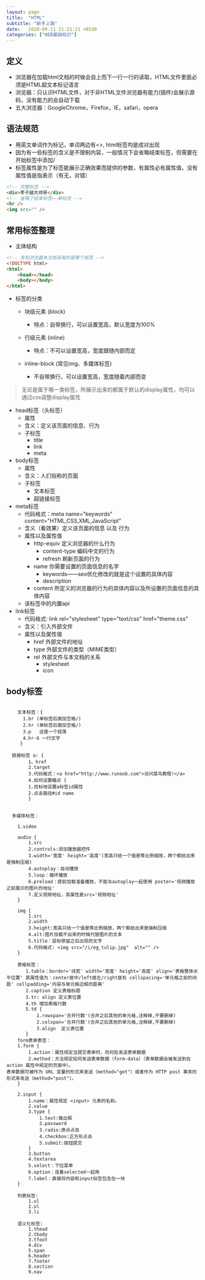 ```yaml
---
layout: page
title:  "HTML"
subtitle: "新手上路"
date:   2020-09-11 21:21:21 +0530
categories: ["WEB基础知识"]
---
```


## 定义

- 浏览器在加载html文档的时候会自上而下一行一行的读取，HTML文件里面必须是HTML超文本标记语言
- 浏览器：只认识HTML文件，对于非HTML文件浏览器有能力(插件)会展示源码，没有能力的会自动下载
- 五大浏览器：GoogleChrome，Firefox，IE，safari，opera

## 语法规范

- 用英文单词作为标记，单词两边有<>, html标签均是成对出现
- 因为有一些标签的含义是不限制内容，一般情况下会省略结束标签，但需要在开始标签中添加/
- 标签属性是为了标签能展示正确效果而提供的参数，有属性必有属性值，没有属性值是指表示（有无，对错）

```html
<!-- 完整标签 -->
<div>李子越大帅哥</div>
<!-- 省略了结束标签——单标签 -->
<hr />
<img src="" />
```

## 常用标签整理

- 主体结构

```html
<!-- 告知浏览器本文档采用的是哪个规范 -->
<!DOCTYPE html>
<html>
    <head></head>
    <body></body>
</html>
```
- 标签的分类
    - 块级元素 (block)
        - 特点：自带换行，可以设置宽高，默认宽度为100%

    - 行级元素 (inline)
        - 特点：不可以设置宽高，宽度跟随内部而定

    - inline-block (常见img、多媒体标签)
        - 不自带换行，可以设置宽高，宽度随着内部而变 


> 无论是属于哪一类标签，所展示出来的都属于默认的display属性，均可以通过css调整display属性

- head标签（头标签）
    - 属性
    - 含义：定义该页面的信息、行为
    - 子标签
        - title
        - link
        - meta
- body标签
    - 属性
    - 含义：人们俗称的页面
    - 子标签
        - 文本标签
        - 超链接标签
- meta标签
    - 代码格式：meta name="keywords" content="HTML,CSS,XML,JavaScript"
    - 含义（看效果）定义该页面的信息 以及 行为
    - 属性以及属性值
        - http-equiv 定义浏览器的什么行为
            - content-type 编码中文的行为
            - refresh 刷新页面的行为
        - name 你需要设置的页面信息的名字
            - keywords——seo优化修改的就是这个设置的具体内容
            - description
        - content 所定义的浏览器的行为的具体内容以及所设置的页面信息的具体内容
    - 该标签中的内置api
- link标签
    - 代码格式: link rel="stylesheet" type="text/css" href="theme.css" 
    - 含义：引入外部文件
    - 属性以及属性值
        - href 外部文件的地址
        - type 外部文件的类型（MIME类型）
        - rel 外部文件与本文档的关系
            - stylesheet
            - icon 

## body标签
```

    文本标签：{
      1.br (单标签后面加空格/)
      2.hr (单标签后面加空格/)
      3.p   这是一个段落
      4.hr-6 一行文字
     }

  链接标签 a: {
        1。href 
        2.target
        3.代码格式：<a href="http://www.runoob.com">访问菜鸟教程!</a>
        4.如何设置瞄点 {
        1.目标地设置a标签id属性 
        2.点击路径#id name
        }
        

  多媒体标签：

    1.video

    audio {
        1.src
        2.controls:添加播放器控件
        3.width='宽度' height='高度'(宽高只给一个值是等比例缩放，两个都给出来是强制压缩)
        4.autoplay：自动播放
        5.loop：循环播放
        6.preload：提前加载准备播放，不能与autoplay一起使用 poster='视频播放之前展示的图片的地址'
        7.定义视频地址，其属性是src='视频地址'         
    }

    img {
        1.src
        2.width
        3.height:宽高只给一个值是等比例缩放，两个都给出来是强制压缩
        4.alt:图片加载不出来的时候代替图片的文本
        5.title：鼠标停留之后出现的文字
        6.代码格式: <img src="/i/eg_tulip.jpg"  alt="" />
    }

    表格标签：
       1.table：border='线宽' width='宽度' height='高度' align='表格整体水平位置' 其属性值为：center居中/left居左/right居右 cellspacing='单元格之前的间距' cellpadding='内容与单元格边框的距离'
       2.caption 定义表格标题
       3.tr: align 定义表位置
       4.th 增加表格行数
       5.td {
           1.rowspan='合并行数'(合并之后其他的单元格,注释掉,不要删掉)
           2.colspan='合并行数'(合并之后其他的单元格,注释掉,不要删掉)
           3.align  定义表位置
       }  
    form表单表签：
    1.form {
        1.action：属性规定当提交表单时，向何处发送表单数据
        2.method：方法规定如何发送表单数据（form-data）（表单数据会被发送到在 action 属性中规定的页面中）。
表单数据可被作为 URL 变量的形式来发送（method="get"）或者作为 HTTP post 事务的形式来发送（method="post"）。
    }

    2.input {
        1.name：属性规定 <input> 元素的名称。
        2.value
        3.type {
            1.text:输出框
            2.password
            3.radio:原点点击
            4.checkbox:正方形点击
            5.submit:按钮提交
        }
        3.button
        4.textarea
        5.select：下拉菜单
        6.option：连着selected一起用
        7.label：直接将内容和input标签包含在一块
    } 

    列表标签:
        1.ul
        2.ol
        3.li

    语义化标签:
        1.thead
        2.tbody
        3.tfoot
        4.div
        5.span
        6.header
        7.footer
        8.section
        9.nav
```